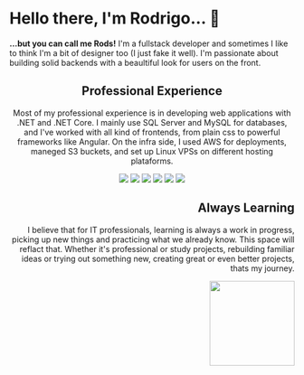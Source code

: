 # Hello there, I'm Rodrigo... 👋
**...but you can call me Rods!**
I'm a fullstack developer and sometimes I like to think I'm a bit of designer too (I just fake it well). I'm passionate about building solid backends with a beaultiful look for users on the front.


<h2 align="center">Professional Experience</h2>
<p align="center">Most of my professional experience is in developing web applications with .NET and .NET Core. I mainly use SQL Server and MySQL for databases, and I've worked with all kind of frontends, from plain css to powerful frameworks like Angular. On the infra side, I used AWS for deployments, maneged S3 buckets, and set up Linux VPSs on different hosting plataforms.</p>

<p align="center">
  <img src="https://img.shields.io/badge/.NET-C7B6EA?style=for-the-badge&logo=dotnet&logoColor=333333" />
  <img src="https://img.shields.io/badge/Angular-BDB9EA?style=for-the-badge&logo=angular&logoColor=333333" />
  <img src="https://img.shields.io/badge/Git-B3BDEA?style=for-the-badge&logo=git&logoColor=333333" />
  <img src="https://custom-icon-badges.demolab.com/badge/AWS-AAC0EA?style=for-the-badge&logo=aws&logoColor=333333" />
  <img src="https://img.shields.io/badge/mysql-A0C3EA?style=for-the-badge&logo=mysql&logoColor=333333" />
  <img src="https://custom-icon-badges.demolab.com/badge/SQL%20Server-96C6EA?style=for-the-badge&logo=mssqlserver-white&logoColor=333" />
</p>


<h2 align="right">Always Learning</h2>
<p align="right">I believe that for IT professionals, learning is always a work in progress, picking up new things and practicing what we already know. This space will reflact that. Whether it's professional or study projects, rebuilding familiar ideas or trying out something new, creating great or even better projects, thats my journey.</p>

<p align="right">
  <img height="150px" src="https://github-readme-stats.vercel.app/api?username=lRods&theme=transparent&bg_color=0D1117&border_color=C7B6EA&show_icons=true&icon_color=AEBEEA&title_color=C7B6EA&text_color=96C6EA" />
</p>
